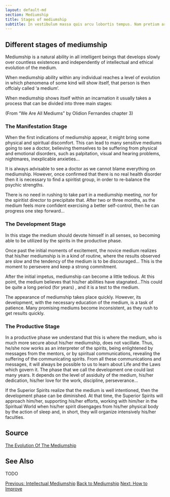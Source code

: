 ```yaml
---
layout: default-md
section: Mediumship
title: Stages of mediumship
subtitle: In vestibulum massa quis arcu lobortis tempus. Nam pretium arcu in odio vulputate luctus.
---
```


## Different stages of mediumship
Mediumship is a natural ability in all intelligent beings that develops slowly over countless existences and independently of intellectual and ethical evolution of the medium.

When mediumship ability within any individual reaches a level of evolution in which phenomena of some kind will show itself, that person is then offcialy called ‘a medium’.

When mediumship shows itself within an incarnation it usually takes a process that can be divided into three main stages:

(From “We Are All Mediums” by Olidion Fernandes chapter 3)

### The Manifestation Stage
When the first indications of mediumship appear, it might bring some physical and spiritual discomfort. This can lead to many sensitive mediums going to see a doctor, believing themselves to be suffering from physical and emotional disorders, such as palpitation, visual and hearing problems, nightmares, inexplicable anxieties…

It is always advisable to see a doctor as we cannot blame everything on mediumship. However, once confirmed that there is no real health disorder then it is necessary to find a spiritist group, in order to re-balance the psychic strengths.

There is no need in rushing to take part in a mediumship meeting, nor for the spiritist director to precipitate that. After two or three months, as the medium feels more confident exercising a better self-control, then he can progress one step forward…

### The Development Stage
In this stage the medium should devote himself in all senses, so becoming able to be utilized by the spirits in the productive phase.

Once past the initial moments of excitement, the novice medium realizes that his/her mediumship is in a kind of routine, where the results observed are slow and the tendency of the medium is to be discouraged… This is the moment to persevere and keep a strong commitment.

After the initial impetus, mediumship can become a little tedious. At this point, the medium believes that his/her abilities have stagnated…This could be quite a long period (for years) , and it is a test to the medium.

The appearance of mediumship takes place quickly. However, its development, with the necessary education of the medium, is a task of patience. Many promising mediums become inconsistent, as they rush to get results quickly.

### The Productive Stage
In a productive phase we understand that this is where the medium, who is much more secure about his/her mediumship, does not vacillate. Thus, he/she now works as an interpreter of the spirits, being enlightened by messages from the mentors, or by spiritual communications, revealing the suffering of the communicating spirits. From all these communications and messages, it will always be possible to us to learn about Life and the Laws which govern it. The phase that we call the development one could last many years. It depends on the level of assiduity of the medium, his/her dedication, his/her love for the work, discipline, perseverance…

If the Superior Spirits realize that the medium is well intentioned, then the development phase can be diminished. At that time, the Superior Spirits will approach him/her, supporting his/her efforts, working with him/her in the Spiritual World when his/her spirit disengages from his/her physical body by the action of sleep and, in short, they will organize intensively his/her faculties.


## Source
[The Evolution Of The Mediumship](http://www.sgny.org/spiritism-guide/mediumship/mediumship-evolution/)

## See Also
TODO


<a href="intellectual" class="button">Previous: Intellectual Mediumship</a>
<a href="learn" class="button">Back to Mediumship</a>
<a href="how-to-improve" class="button">Next: How to Improve</a>

